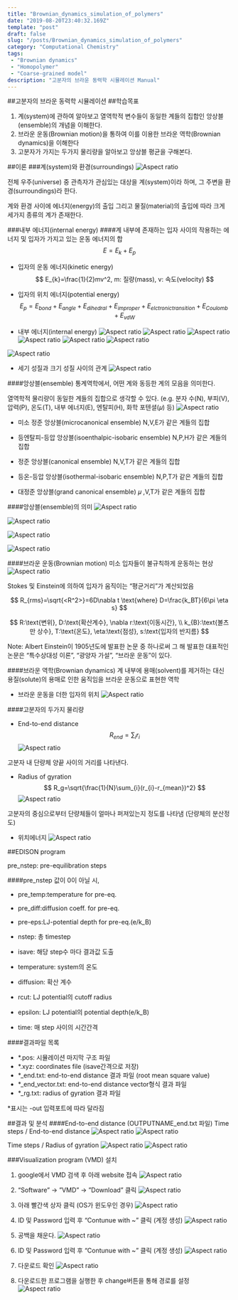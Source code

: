 ```yaml
---
title: "Brownian_dynamics_simulation_of_polymers"
date: "2019-08-20T23:40:32.169Z"
template: "post"
draft: false
slug: "/posts/Brownian_dynamics_simulation_of_polymers"
category: "Computational Chemistry"
tags: 
 - "Brownian dynamics"
 - "Homopolymer"
 - "Coarse-grained model"
description: "고분자의 브라운 동력학 시뮬레이션 Manual"
---
```

##고분자의 브라운 동력학 시뮬레이션
##학습목표
1. 계(system)에 관하여 알아보고 열역학적 변수들이 동일한 계들의 집합인 앙상블(ensemble)의 개념을 이해한다.
2. 브라운 운동(Brownian motion)을 통하여 이를 이용한 브라운 역학(Brownian dynamics)을 이해한다
3. 고분자가 가지는 두가지 물리량을 알아보고 앙상블 평균을 구해본다.

##이론
###계(system)와 환경(surroundings)
![Aspect ratio](/media/POST/000053/0.jpg)

전체 우주(universe) 중 관측자가 관심있는 대상을 계(system)이라 하며, 그 주변을 환경(surroundings)라 한다.

계와 환경 사이에 에너지(energy)의 출입 그리고 물질(material)의 출입에 따라 크게 세가지 종류의 계가 존재한다.

###내부 에너지(internal energy)
####계 내부에 존재하는 입자 사이의 작용하는 에너지 및 입자가 가지고 있는 운동 에너지의 합
$$
E=E_{k}+E_{p}
$$

- 입자의 운동 에너지(kinetic energy)
$$
E_{k}=\frac{1}{2}mv^2, m: 질량(mass), v: 속도(velocity)
$$

- 입자의 위치 에너지(potential energy)
$$
E_{p}=E_{bond}+E_{angle}+E_{dihedral}+E_{improper}+E_{elctronic transition}+E_{Coulomb}+E_{vdW}
$$

- 내부 에너지(internal energy)
![Aspect ratio](/media/POST/000053/1.jpg)
![Aspect ratio](/media/POST/000053/2.jpg)
![Aspect ratio](/media/POST/000053/3.jpg)
![Aspect ratio](/media/POST/000053/4.jpg)
![Aspect ratio](/media/POST/000053/5.jpg)
![Aspect ratio](/media/POST/000053/6.jpg)

![Aspect ratio](/media/POST/000053/7.jpg)

- 세기 성질과 크기 성질 사이의 관계
![Aspect ratio](/media/POST/000053/8.jpg)

####앙상블(ensemble)
통계역학에서, 어떤 계와 동등한 계의 모음을 의미한다.

열역학적 물리량이 동일한 계들의 집합으로 생각할 수 있다. (e.g. 분자 수(N), 부피(V), 압력(P), 온도(T), 내부 에너지(E), 엔탈피(H), 화학 포텐셜(𝜇) 등)
![Aspect ratio](/media/POST/000053/9.jpg)

- 미소 정준 앙상블(microcanonical ensemble) 
N,V,E가 같은 계들의 집합

- 등엔탈피-등압 앙상블(isoenthalpic-isobaric ensemble) 
N,P,H가 같은 계들의 집합

- 정준 앙상블(canonical ensemble) 
N,V,T가 같은 계들의 집합

- 등온-등압 앙상블(isothermal-isobaric ensemble) 
N,P,T가 같은 계들의 집합

- 대정준 앙상블(grand canonical ensemble) 
𝜇 ,V,T가 같은 계들의 집합

####앙상블(ensemble)의 의미
![Aspect ratio](/media/POST/000053/10.jpg)

![Aspect ratio](/media/POST/000053/11.jpg)

![Aspect ratio](/media/POST/000053/12.jpg)

![Aspect ratio](/media/POST/000053/13.jpg)

####브라운 운동(Brownian motion)
미소 입자들이 불규칙하게 운동하는 현상
![Aspect ratio](/media/POST/000053/14.jpg)

Stokes 및 Einstein에 의하여 입자가 움직이는 “평균거리”가 계산되었음

$$
R_{rms}=\sqrt{<R^2>}=6D\nabla t \text{where} D=\frac{k_BT}{6\pi \eta s}
$$

$$
R:\text{변위}, D:\text{확산계수}, \nabla r:\text{이동시간}, \\
k_{B}:\text{볼츠만 상수}, T:\text{온도}, \eta:\text{점성}, s:\text{입자의 반지름}
$$

 Note: Albert Einstein이 1905년도에 발표한 논문 중 하나로써 그 해 발표한 대표적인 논문은 “특수상대성 이론”, “광양자 가설”, “브라운 운동”이 있다.

####브라운 역학(Brownian dynamics)
계 내부에 용매(solvent)를 제거하는 대신 용질(solute)의 용매로 인한 움직임을 브라운 운동으로 표현한 역학

- 브라운 운동을 더한 입자의 위치
![Aspect ratio](/media/POST/000053/15.jpg)

####고분자의 두가지 물리량
- End-to-end distance
$$
R_{end}=\sum_{i}r_{i}
$$
![Aspect ratio](/media/POST/000053/16.jpg)

고분자 내 단량체 양끝 사이의 거리를 나타낸다.

- Radius of gyration
$$
R_g=\sqrt{\frac{1}{N}\sum_{i}(r_{i}-r_{mean})^2}
$$
![Aspect ratio](/media/POST/000053/17.jpg)

고분자의 중심으로부터 단량체들이 얼마나 퍼져있는지 정도를 나타냄 (단량체의 분산정도)

- 위치에너지
![Aspect ratio](/media/POST/000053/18.jpg)

##EDISON program

pre_nstep: pre-equilibration steps

####pre_nstep 값이 0이 아닐 시,
- pre_temp:temperature for pre-eq.
- pre_diff:diffusion coeff. for pre-eq.
- pre-eps:LJ-potential depth for pre-eq.(e/k_B)

- nstep: 총 timestep
- isave: 해당 step수 마다 결과값 도출
- temperature: system의 온도
- diffusion: 확산 계수
- rcut: LJ potential의 cutoff radius
- epsilon: LJ potential의 potential depth(e/k_B)
- time: 매 step 사이의 시간간격

####결과파일 목록
- *.pos: 시뮬레이션 마지막 구조 파일
- *.xyz: coordinates file (isave간격으로 저장)
- *_end.txt: end-to-end distance 결과 파일 (root mean square value) 
- *_end_vector.txt: end-to-end distance vector형식 결과 파일 
- *_rg.txt: radius of gyration 결과 파일

*표시는 -out 입력포트에 따라 달라짐

##결과 및 분석
####End-to-end distance (OUTPUTNAME_end.txt 파일)
Time steps / End-to-end distance
![Aspect ratio](/media/POST/000053/19.jpg)
![Aspect ratio](/media/POST/000053/20.jpg)

Time steps / Radius of gyration
![Aspect ratio](/media/POST/000053/21.jpg)
![Aspect ratio](/media/POST/000053/22.jpg)

###Visualization program (VMD) 설치
1. google에서 VMD 검색 후 아래 website 접속
![Aspect ratio](/media/POST/000053/23.jpg)

2. “Software” -> ”VMD” -> ”Download” 클릭
![Aspect ratio](/media/POST/000053/24.jpg)

3. 아래 빨간색 상자 클릭 (OS가 윈도우인 경우)
![Aspect ratio](/media/POST/000053/25.jpg)

4. ID 및 Password 입력 후 “Contunue with ~” 클릭 (계정 생성)
![Aspect ratio](/media/POST/000053/26.jpg)

5. 공백을 채운다.
![Aspect ratio](/media/POST/000053/27.jpg)

6. ID 및 Password 입력 후 “Contunue with ~” 클릭 (계정 생성)
![Aspect ratio](/media/POST/000053/28.jpg)

7. 다운로드 확인
![Aspect ratio](/media/POST/000053/29.jpg)

8. 다운로드한 프로그램을 실행한 후 change버튼을 통해 경로를 설정
![Aspect ratio](/media/POST/000053/30.jpg)
